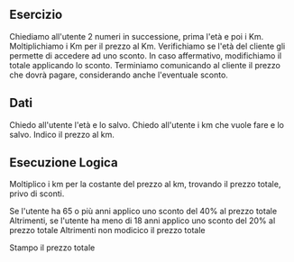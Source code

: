 ## Esercizio
Chiediamo all'utente 2 numeri in successione, prima l'età e poi i Km.
Moltiplichiamo i Km per il prezzo al Km.
Verifichiamo se l'età del cliente gli permette di accedere ad uno sconto.
In caso affermativo, modifichiamo il totale applicando lo sconto.
Terminiamo comunicando al cliente il prezzo che dovrà pagare, considerando anche l'eventuale sconto.

## Dati
Chiedo all'utente l'età e lo salvo.
Chiedo all'utente i km che vuole fare e lo salvo.
Indico il prezzo al km.

## Esecuzione Logica
Moltiplico i km per la costante del prezzo al km, trovando il prezzo totale, privo di sconti.

Se l'utente ha 65 o più anni
    applico uno sconto del 40% al prezzo totale
Altrimenti, se l'utente ha meno di 18 anni
    applico uno sconto del 20% al prezzo totale
Altrimenti non modicico il prezzo totale

Stampo il prezzo totale